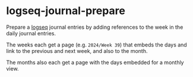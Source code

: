 # logseq-journal-prepare

Prepare a [logseq](https://logseq.com/) journal entries by adding references to the week in
the daily journal entries.

The weeks each get a page (e.g. `2024/Week 39`) that embeds the days and link to the previous
and next week, and also to the month.

The months also each get a page with the days embedded for a monthly view.
